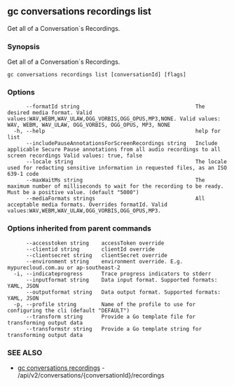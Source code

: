 ## gc conversations recordings list

Get all of a Conversation`s Recordings.

### Synopsis

Get all of a Conversation`s Recordings.

```
gc conversations recordings list [conversationId] [flags]
```

### Options

```
      --formatId string                                     The desired media format. Valid values:WAV,WEBM,WAV_ULAW,OGG_VORBIS,OGG_OPUS,MP3,NONE. Valid values: WAV, WEBM, WAV_ULAW, OGG_VORBIS, OGG_OPUS, MP3, NONE
  -h, --help                                                help for list
      --includePauseAnnotationsForScreenRecordings string   Include applicable Secure Pause annotations from all audio recordings to all screen recordings Valid values: true, false
      --locale string                                       The locale used for redacting sensitive information in requested files, as an ISO 639-1 code
      --maxWaitMs string                                    The maximum number of milliseconds to wait for the recording to be ready. Must be a positive value. (default "5000")
      --mediaFormats strings                                All acceptable media formats. Overrides formatId. Valid values:WAV,WEBM,WAV_ULAW,OGG_VORBIS,OGG_OPUS,MP3.
```

### Options inherited from parent commands

```
      --accesstoken string    accessToken override
      --clientid string       clientId override
      --clientsecret string   clientSecret override
      --environment string    environment override. E.g. mypurecloud.com.au or ap-southeast-2
  -i, --indicateprogress      Trace progress indicators to stderr
      --inputformat string    Data input format. Supported formats: YAML, JSON
      --outputformat string   Data output format. Supported formats: YAML, JSON
  -p, --profile string        Name of the profile to use for configuring the cli (default "DEFAULT")
      --transform string      Provide a Go template file for transforming output data
      --transformstr string   Provide a Go template string for transforming output data
```

### SEE ALSO

* [gc conversations recordings](gc_conversations_recordings.html)	 - /api/v2/conversations/{conversationId}/recordings



